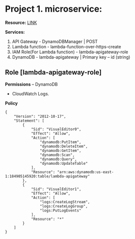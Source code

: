 # Project 1. microservice:

**Resource:** <a href="https://github.com/saha-rajdeep/serverless-lab">LINK</a>

**Services:**
1. API Gateway - DynamoDBManager | POST
2. Lambda function - lambda-function-over-https-create
3. IAM Role(For Lambda function) -  lambda-apigateway-role
4. DynamoDB - lambda-apigateway | Primary key – id (string)

## Role [lambda-apigateway-role]

**Permissions** 
– DynamoDB
- CloudWatch Logs.

**Policy**
```
{
    "Version": "2012-10-17",
    "Statement": [
        {
            "Sid": "VisualEditor0",
            "Effect": "Allow",
            "Action": [
                "dynamodb:PutItem",
                "dynamodb:DeleteItem",
                "dynamodb:GetItem",
                "dynamodb:Scan",
                "dynamodb:Query",
                "dynamodb:UpdateTable"
            ],
            "Resource": "arn:aws:dynamodb:us-east-1:184905145920:table/lambda-apigateway"
        },
        {
            "Sid": "VisualEditor1",
            "Effect": "Allow",
            "Action": [
                "logs:CreateLogStream",
                "logs:CreateLogGroup",
                "logs:PutLogEvents"
            ],
            "Resource": "*"
        }
    ]
}
```




